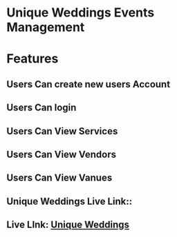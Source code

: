 # Unique Weddings Events Management

# Features

## Users Can create new users Account
## Users Can login
## Users Can View Services
## Users Can View Vendors
## Users Can View Vanues

## Unique Weddings Live Link::

## Live LInk: [Unique Weddings](https://unique-weddings-a9bs8-am.netlify.app/)